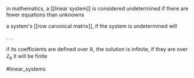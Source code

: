 in mathematics, a [[linear system]] is considered undetermined if there are fewer equations than unknowns 

a system's [[row canonical matrix]], if the system is undetermined will 

.
.
.


if its coefficients are defined over $\mathbb{R}$, the solution is infinite, if they are over $\mathbb{Z}_b$ it will be finite

#linear_systems 